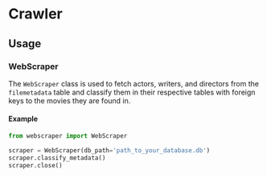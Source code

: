 # Crawler

## Usage

### WebScraper

The `WebScraper` class is used to fetch actors, writers, and directors from the `filemetadata` table and classify them in their respective tables with foreign keys to the movies they are found in.

#### Example

```python
from webscraper import WebScraper

scraper = WebScraper(db_path='path_to_your_database.db')
scraper.classify_metadata()
scraper.close()
```
